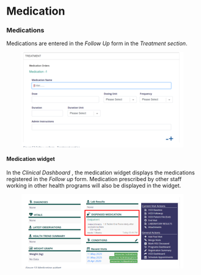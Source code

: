 # Medication

### Medications

Medications are entered in the _Follow Up_ form in the _Treatment section_.

<figure><img src="../../.gitbook/assets/image (148).png" alt=""><figcaption></figcaption></figure>

#### Medication widget

In the _Clinical Dashboard_ , the medication widget displays the medications registered in the _Follow up_ form. Medication prescribed by other staff working in other health programs will also be displayed in the widget.

<figure><img src="../../.gitbook/assets/image (149).png" alt=""><figcaption></figcaption></figure>
